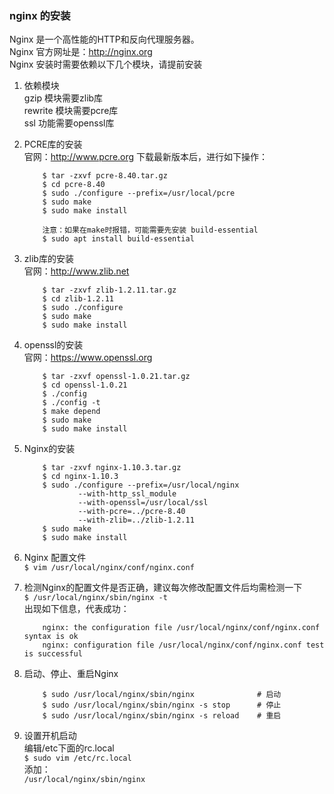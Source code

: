 ### nginx 的安装
Nginx 是一个高性能的HTTP和反向代理服务器。   
Nginx 官方网址是：http://nginx.org         
Nginx 安装时需要依赖以下几个模块，请提前安装  

1. 依赖模块   
    gzip 模块需要zlib库   
    rewrite 模块需要pcre库    
    ssl 功能需要openssl库   
    
2. PCRE库的安装   
    官网：http://www.pcre.org 下载最新版本后，进行如下操作：
    ```
        $ tar -zxvf pcre-8.40.tar.gz
        $ cd pcre-8.40
        $ sudo ./configure --prefix=/usr/local/pcre
        $ sudo make
        $ sudo make install
    
        注意：如果在make时报错，可能需要先安装 build-essential
        $ sudo apt install build-essential
    ```
    
3. zlib库的安装   
    官网：http://www.zlib.net  
    ```
        $ tar -zxvf zlib-1.2.11.tar.gz
        $ cd zlib-1.2.11
        $ sudo ./configure
        $ sudo make
        $ sudo make install
    ```

4. openssl的安装   
    官网：https://www.openssl.org
    ```
        $ tar -zxvf openssl-1.0.21.tar.gz
        $ cd openssl-1.0.21
        $ ./config
        $ ./config -t
        $ make depend
        $ sudo make
        $ sudo make install
    ```
    
5. Nginx的安装   
    ```
        $ tar -zxvf nginx-1.10.3.tar.gz
        $ cd nginx-1.10.3
        $ sudo ./configure --prefix=/usr/local/nginx 
                --with-http_ssl_module 
                --with-openssl=/usr/local/ssl
                --with-pcre=../pcre-8.40 
                --with-zlib=../zlib-1.2.11 
        $ sudo make
        $ sudo make install
    ```
    
6. Nginx 配置文件    
    `$ vim /usr/local/nginx/conf/nginx.conf`
    
7. 检测Nginx的配置文件是否正确，建议每次修改配置文件后均需检测一下   
    `$ /usr/local/nginx/sbin/nginx -t`        
    出现如下信息，代表成功：     
    ```
        nginx: the configuration file /usr/local/nginx/conf/nginx.conf syntax is ok
        nginx: configuration file /usr/local/nginx/conf/nginx.conf test is successful
    ```
    
8. 启动、停止、重启Nginx   
    ```
        $ sudo /usr/local/nginx/sbin/nginx              # 启动
        $ sudo /usr/local/nginx/sbin/nginx -s stop      # 停止
        $ sudo /usr/local/nginx/sbin/nginx -s reload    # 重启
    ```
    
9. 设置开机启动   
    编辑/etc下面的rc.local    
    `$ sudo vim /etc/rc.local`   
    添加：   
    `/usr/local/nginx/sbin/nginx`



